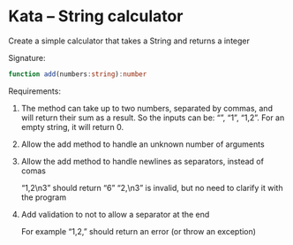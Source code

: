 # Kata – String calculator

Create a simple calculator that takes a String and returns a integer

Signature:

```ts
function add(numbers:string):number
```

Requirements:

1. The method can take up to two numbers, separated by commas, and will return their sum as a result. So the inputs can be: “”, “1”, “1,2”. For an empty string, it will return 0.

1. Allow the add method to handle an unknown number of arguments

1. Allow the add method to handle newlines as separators, instead of comas

    “1,2\n3” should return “6”
    “2,\n3” is invalid, but no need to clarify it with the program

1. Add validation to not to allow a separator at the end

    For example “1,2,” should return an error (or throw an exception)